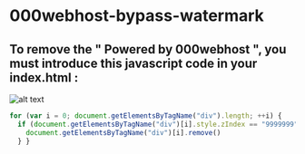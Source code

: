 # 000webhost-bypass-watermark

## To remove the " Powered by 000webhost ", you must introduce this javascript code in your index.html :

![alt text](https://cdn.000webhost.com/000webhost/logo/footer-powered-by-000webhost-white2.png)

```javascript
for (var i = 0; document.getElementsByTagName("div").length; ++i) {
  if (document.getElementsByTagName("div")[i].style.zIndex == "9999999") {
    document.getElementsByTagName("div")[i].remove()
  } }
```

